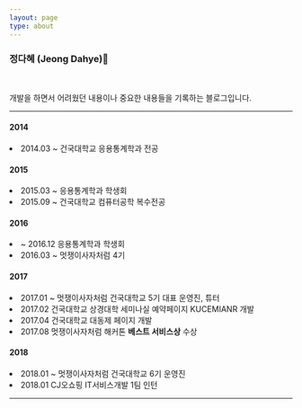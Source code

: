 ```yaml
---
layout: page
type: about
---
```


<h3>정다혜 (Jeong Dahye)🦁</h3>

<br>

<p>개발을 하면서 어려웠던 내용이나 중요한 내용들을 기록하는 블로그입니다.</p>
<hr>
<div>
	<h4>2014</h4>
	<li>2014.03 ~ 건국대학교 응용통계학과 전공</li>
	<h4>2015</h4>
	<li>2015.03 ~ 응용통계학과 학생회</li>
	<li>2015.09 ~ 건국대학교 컴퓨터공학 복수전공</li>
	<h4>2016</h4>
	<li>~ 2016.12  응용통계학과 학생회</li>
	<li>2016.03 ~ 멋쟁이사자처럼 4기</li>
	<h4>2017</h4>
	<li>2017.01 ~ 멋쟁이사자처럼 건국대학교 5기 대표 운영진, 튜터</li>
	<li>2017.02 건국대학교 상경대학 세미나실 예약페이지 KUCEMIANR 개발</li>
	<li>2017.04 건국대학교 대동제 페이지 개발</li>
	<li>2017.08 멋쟁이사자처럼 해커톤 <b>베스트 서비스상</b> 수상</li>
	<h4>2018</h4>
	<li>2018.01 ~ 멋쟁이사자처럼 건국대학교 6기 운영진</li>
	<li>2018.01 CJ오쇼핑 IT서비스개발 1팀 인턴</li>
	<hr>
</div>
